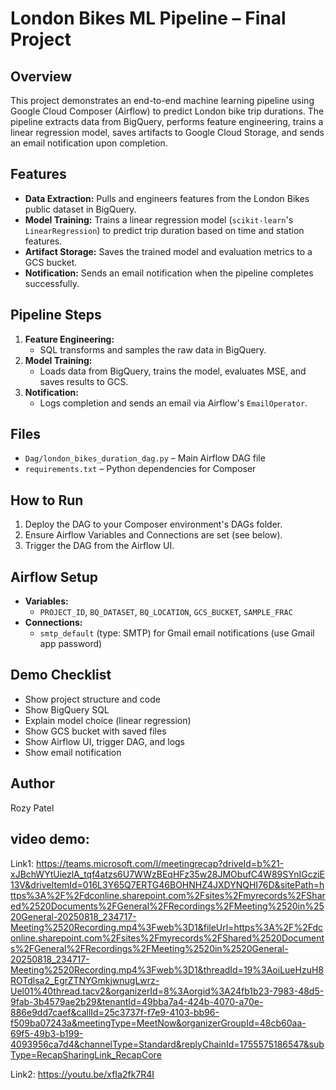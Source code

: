 # London Bikes ML Pipeline – Final Project

## Overview
This project demonstrates an end-to-end machine learning pipeline using Google Cloud Composer (Airflow) to predict London bike trip durations. The pipeline extracts data from BigQuery, performs feature engineering, trains a linear regression model, saves artifacts to Google Cloud Storage, and sends an email notification upon completion.

## Features
- **Data Extraction:** Pulls and engineers features from the London Bikes public dataset in BigQuery.
- **Model Training:** Trains a linear regression model (`scikit-learn`'s `LinearRegression`) to predict trip duration based on time and station features.
- **Artifact Storage:** Saves the trained model and evaluation metrics to a GCS bucket.
- **Notification:** Sends an email notification when the pipeline completes successfully.

## Pipeline Steps
1. **Feature Engineering:**
   - SQL transforms and samples the raw data in BigQuery.
2. **Model Training:**
   - Loads data from BigQuery, trains the model, evaluates MSE, and saves results to GCS.
3. **Notification:**
   - Logs completion and sends an email via Airflow's `EmailOperator`.

## Files
- `Dag/london_bikes_duration_dag.py` – Main Airflow DAG file
- `requirements.txt` – Python dependencies for Composer

## How to Run
1. Deploy the DAG to your Composer environment's DAGs folder.
2. Ensure Airflow Variables and Connections are set (see below).
3. Trigger the DAG from the Airflow UI.

## Airflow Setup
- **Variables:**
  - `PROJECT_ID`, `BQ_DATASET`, `BQ_LOCATION`, `GCS_BUCKET`, `SAMPLE_FRAC`
- **Connections:**
  - `smtp_default` (type: SMTP) for Gmail email notifications (use Gmail app password)

## Demo Checklist
- Show project structure and code
- Show BigQuery SQL 
- Explain model choice (linear regression)
- Show GCS bucket with saved files
- Show Airflow UI, trigger DAG, and logs
- Show email notification

## Author
Rozy Patel

## video demo:

Link1:
https://teams.microsoft.com/l/meetingrecap?driveId=b%21-xJBchWYtUiezlA_tqf4atzs6U7WWzBEqHFz35w28JMObufC4W89SYnIGcziE13V&driveItemId=016L3Y65Q7ERTG46BOHNHZ4JXDYNQHI76D&sitePath=https%3A%2F%2Fdconline.sharepoint.com%2Fsites%2Fmyrecords%2FShared%2520Documents%2FGeneral%2FRecordings%2FMeeting%2520in%2520General-20250818_234717-Meeting%2520Recording.mp4%3Fweb%3D1&fileUrl=https%3A%2F%2Fdconline.sharepoint.com%2Fsites%2Fmyrecords%2FShared%2520Documents%2FGeneral%2FRecordings%2FMeeting%2520in%2520General-20250818_234717-Meeting%2520Recording.mp4%3Fweb%3D1&threadId=19%3AoiLueHzuH8ROTdlsa2_EgrZTNYGmkjwnugLwrz-Uel01%40thread.tacv2&organizerId=8%3Aorgid%3A24fb1b23-7983-48d5-9fab-3b4579ae2b29&tenantId=49bba7a4-424b-4070-a70e-886e9dd7caef&callId=25c3737f-f7e9-4103-bb96-f509ba07243a&meetingType=MeetNow&organizerGroupId=48cb60aa-69f5-49b3-b199-4093956ca7d4&channelType=Standard&replyChainId=1755575186547&subType=RecapSharingLink_RecapCore

Link2: https://youtu.be/xfIa2fk7R4I
